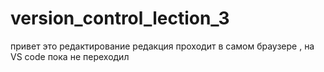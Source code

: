 # version_control_lection_3
привет это редактирование редакция проходит в самом браузере , на VS code пока не переходил
